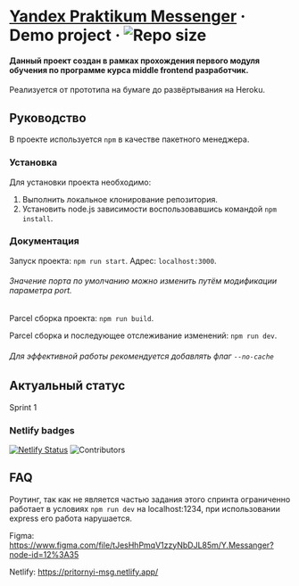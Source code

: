 # [Yandex Praktikum Messenger](https://github.com/OnexDev/middle.messenger.praktikum.yandex) &middot; Demo project &middot; ![Repo size](https://img.shields.io/github/repo-size/onexdev/middle.messenger.praktikum.yandex)

#### Данный проект создан в рамках прохождения первого модуля обучения по программе курса middle frontend разработчик.
Реализуется от прототипа на бумаге до развёртывания на Heroku. 

## Руководство
В проекте используется `npm` в качестве пакетного менеджера.

### Установка
Для установки проекта необходимо:
1. Выполнить локальное клонирование репозитория.
2. Установить node.js зависимости воспользовавшись командой `npm install`.

### Документация
Запуск проекта: `npm run start`. Адрес: `localhost:3000`.

###### Значение порта по умолчанию можно изменить путём модификации параметра port.


Parcel сборка проекта: `npm run build`.

Parcel сборка и последующее отслеживание изменений: `npm run dev`.

###### Для эффективной работы рекомендуется добавлять флаг `--no-cache`



## Актуальный статус
Sprint 1

### Netlify badges
[![Netlify Status](https://api.netlify.com/api/v1/badges/840fe653-3cee-4c38-99e6-56f885282e0f/deploy-status)](https://app.netlify.com/sites/pritornyi-msg/deploys)
![Contributors](https://img.shields.io/website?label=netlify&url=https%3A%2F%2Fpritornyi-msg.netlify.app%2F)

## FAQ
Роутинг, так как не является частью задания этого спринта ограниченно работает в условиях `npm run dev` на localhost:1234, при использовании express его работа нарушается.

Figma: https://www.figma.com/file/tJesHhPmqV1zzyNbDJL85m/Y.Messanger?node-id=12%3A35

Netlify: https://pritornyi-msg.netlify.app/
